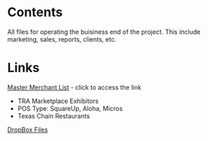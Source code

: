 # Contents

All files for operating the buisiness end of the project.  This include marketing, sales, reports, clients, etc.

# Links

[Master Merchant List](https://docs.google.com/spreadsheets/d/15F_HB685YNcJHvBqLRsvkjHGKzlGWvQhFUl6IIuqI-k/edit#gid=2143536379) - click to access the link
* TRA Marketplace Exhibitors
* POS Type: SquareUp, Aloha, Micros
* Texas Chain Restaurants


[DropBox Files](https://drive.google.com/folderview?id=0B11xuNhidm5zd2xNbVVaQTNmMWM&usp=sharing)





